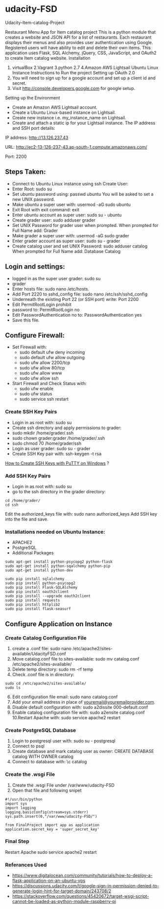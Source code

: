 # udacity-FSD
Udacity-Item-catalog-Project

Restaurant Menu App for Item catalog project This is a python module that creates a
website and JSON API for a list of restaurants. Each restaurant displays their menus
and also provides user authentication using Google. Registered users will have ability
to edit and delete their own items. This application uses Flask, SQL Alchemy, jQuery,
CSS, JavaScript, and OAuth2 to create Item catalog website.
Installation
1. virtualBox
2.Vagrant
3.python 2.7
4.Amazon AWS Lightsail Ubuntu Linux Instance
Instructions to Run the project
Setting up OAuth 2.0
1. You will need to sign up for a google account and set up a client id and secret.
2. Visit http://console.developers.google.com for google setup.

Setting up the Environment
- Create an Amazon AWS Lightsail account.
- Create a Ubuntu Linux-based instance on Lightsail.
- Create new instance i.e. my_instance_name on Lightsail.
- Create and attach a static ip for your Lightsail instance.
The IP address and SSH port details:
<!-- blank line -->
IP address: http://13.126.237.43
<!-- blank line -->
URL: http://ec2-13-126-237-43.ap-south-1.compute.amazonaws.com/
<!-- blank line -->
Port: 2200

<h2>Steps Taken:</h2>

- Connect to  Ubuntu Linux instance using ssh
Create User:
- Enter Root: sudo su
- Set ubuntu password using: passwd ubuntu You will be asked to set a new UNIX password.
- Make ubuntu a super user with: usermod -aG sudo ubuntu
- Exit Root with exit command: exit
- Enter ubuntu account as super user: sudo su - ubuntu
- Create grader user: sudo adduser grader
- Set UNIX Password for grader user when prompted. When prompted for Full Name add: Grader
- Make grader a super user with: usermod -aG sudo grader
- Enter grader account as super user: sudo su - grader
- Create catalog user and set UNIX Password: sudo adduser catalog When prompted for Full Name add: Database Catalog 
<h2>Login and settings:</h2>
<ul>
<li> logged in as the super user grader: sudo su <li> grader </li>
<li>Enter hosts file: sudo nano /etc/hosts.</li>
<li> Add Port 2220 to sshd_config file: sudo nano /etc/ssh/sshd_config</li>
<li> Underneath the existing Port 22 (or SSH port) write: Port 2200</li>
<li> Edit PermitRootLogin prohibit<li>password to: PermitRootLogin no</li>
<li> Edit PasswordAuthentication no to: PasswordAuthentication yes</li>
<li> Save this file.</li>
  </ul>
<h2>Configure Firewall:</h2>

- Set Firewall with:
  - sudo default ufw deny incoming
  - sudo default ufw allow outgoing
  - sudo ufw allow 2200/tcp
  - sudo ufw allow 80/tcp
  - sudo ufw allow www
  - sudo ufw allow ssh
- Start Firewall and Check Status with:
  - sudo ufw enable
  - sudo ufw status 
  - sudo service ssh restart

### Create SSH Key Pairs
- Login in as root with: sudo su
- Create ssh directory and apply permissions to grader:
- sudo mkdir /home/grader/.ssh
- sudo chown grader:grader /home/grader/.ssh
- sudo chmod 70 /home/grader/ssh
- Login as user grader: sudo su - grader
- Create SSH Key pair with: ssh-keygen -t rsa
<!-- blank line -->
[How to Create SSH Keys with PuTTY on Windows][identifier] ?
<!-- blank line -->
[identifier]: https://www.digitalocean.com/docs/droplets/how-to/add-ssh-keys/create-with-putty/
<!-- blank line -->
### Add SSH Key Pairs
- Login in as root with: sudo su
- go to the ssh directory in the grader directory:
```
cd /home/grader/
cd ssh
```
Edit the authorized_keys file with: sudo nano authorized_keys
Add SSH key into the file and save.

<!-- blank line -->
### Installations needed on Ubuntu Instance:
- APACHE2
- PostgreSQL
- Additional Packages
```
sudo apt-get install python-psycopg2 python-flask
sudo apt-get install python-sqalchemy python-pip
sudo apt-get install python-dev

sudo pip install sqlalchemy
sudo pip install python-psycopg2
sudo pip install Flask-SQLAlchemy
sudo pip install oauth2client
sudo pip install --upgrade oauth2client
sudo pip install requests
sudo pip install httplib2
sudo pip install flask-seasurf
```
<!-- blank line -->
## Configure Application on Instance

### Create Catalog Configuration File
1. create a .conf file: sudo nano /etc/apache2/sites-available/UdacityFSD.conf
2. Move catalog.conf file to sites-available: sudo mv catalog.conf /etc/apache2/sites-available/
3. Delete temp directory: sudo rm -rf temp
4. Check .conf file is in directory:
```
sudo cd /etc/apache2/sites-available/
sudo ls
```
6. Edit configuration file email: sudo nano catalog.conf
7. Add your email address in place of youremail@youremailprovider.com.
8. Disable default configuration with: sudo a2dissite 000-default.conf
9. Enable catalog configuration file with: sudo a2ensite catalog.conf
10.Restart Apache with: sudo service apache2 restart

### Create PostgreSQL Database
1. Login to postgresql user with: sudo su - postgresql
2. Connect to psql
3. Create database and mark catalog user as owner: CREATE DATABASE catalog WITH OWNER catalog
4. Connect to database with: \c catalog

### Create the .wsgi File
1. Create the .wsgi File under /var/www/udacity-FSD
2. Open that file and following snipet
```
#!/usr/bin/python
import sys
import logging
logging.basicConfig(stream=sys.stderr)
sys.path.insert(0,"/var/www/udacity-FSD/")

from FinalProject import app as application
application.secret_key = 'super_secret_key'
```
<!-- blank line -->
### Final Step
Restart Apache sudo service apache2 restart
<!-- blank line -->

### Referances Used
- https://www.digitalocean.com/community/tutorials/how-to-deploy-a-flask-application-on-an-ubuntu-vps
- https://discussions.udacity.com/t/google-sign-in-permission-denied-to-generate-login-hint-for-target-domain/243708/2
- https://stackoverflow.com/questions/45420672/target-wsgi-script-cannot-be-loaded-as-python-module-raspberry-pi 
